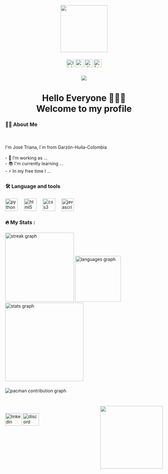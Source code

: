 <div align="center">
  <img height="150" src="https://media0.giphy.com/media/qgQUggAC3Pfv687qPC/giphy.gif?cid=6c09b952eklwufbejnya825pyi3ad0xsezkkvvq4gu12iiuw&ep=v1_gifs_search&rid=giphy.gif&ct=g"  />
</div>

###

<div align="center">
  <img src="https://img.shields.io/static/v1?message=LinkedIn&logo=linkedin&label=&color=0077B5&logoColor=white&labelColor=&style=for-the-badge" height="25" alt="linkedin logo"  />
  <img src="https://img.shields.io/static/v1?message=Youtube&logo=youtube&label=&color=FF0000&logoColor=white&labelColor=&style=for-the-badge" height="25" alt="youtube logo"  />
  <img src="https://img.shields.io/static/v1?message=Discord&logo=discord&label=&color=7289DA&logoColor=white&labelColor=&style=for-the-badge" height="25" alt="discord logo"  />
  <img src="https://img.shields.io/static/v1?message=Facebook&logo=facebook&label=&color=1877F2&logoColor=white&labelColor=&style=for-the-badge" height="25" alt="facebook logo"  />
</div>

###

<div align="center">
  <img src="https://profile-counter.glitch.me/Mateo704/count.svg?"  />
</div>

###

<h1 align="center">Hello Everyone 👋​👋​👋​<br>Welcome to my profile</h1>

###

<h3 align="left">👩‍💻  About Me</h3>

###

<br clear="both">

<p align="left">I'm José Triana, I´m from Garzón-Huila-Colombia<br><br>- 🔭 I’m working as ...<br>- 📚 I'm currently learning ...<br>- ⚡ In my free time I ...</p>

###

<h3 align="left">🛠 Language and tools</h3>

###

<div align="left">
  <img src="https://cdn.jsdelivr.net/gh/devicons/devicon/icons/python/python-original.svg" height="40" alt="python logo"  />
  <img width="12" />
  <img src="https://cdn.jsdelivr.net/gh/devicons/devicon/icons/html5/html5-original.svg" height="40" alt="html5 logo"  />
  <img width="12" />
  <img src="https://cdn.jsdelivr.net/gh/devicons/devicon/icons/css3/css3-original.svg" height="40" alt="css3 logo"  />
  <img width="12" />
  <img src="https://cdn.jsdelivr.net/gh/devicons/devicon/icons/javascript/javascript-original.svg" height="40" alt="javascript logo"  />
</div>

###

<h3 align="left">🔥   My Stats :</h3>

###

<div align="left">
  <img src="https://streak-stats.demolab.com?user=Mateo704&locale=en&mode=weekly&theme=dracula&hide_border=true&border_radius=5&order=3" height="220" alt="streak graph"  />
  <img src="https://github-readme-stats.vercel.app/api/top-langs?username=Mateo704&locale=en&hide_title=false&layout=compact&card_width=320&langs_count=5&theme=dracula&hide_border=true&order=2" height="146" alt="languages graph"  />
  <img src="https://github-readme-stats.vercel.app/api?username=Mateo704&hide_title=false&hide_rank=false&show_icons=true&include_all_commits=true&count_private=true&disable_animations=false&theme=dracula&locale=en&hide_border=true&order=1" height="250" alt="stats graph"  />
</div>

###

<picture>
  <source media="(prefers-color-scheme: dark)" srcset="https://raw.githubusercontent.com/Mateo704/Mateo704/output/pacman-contribution-graph-dark.svg">
  <source media="(prefers-color-scheme: light)" srcset="https://raw.githubusercontent.com/Mateo704/Mateo704/output/pacman-contribution-graph.svg">
  <img alt="pacman contribution graph" src="https://raw.githubusercontent.com/Mateo704/Mateo704/output/pacman-contribution-graph.svg">
</picture>

###

<br clear="both">

<img align="right" height="200" src="https://i.pinimg.com/originals/9d/1f/82/9d1f82cc324e498dd5127a6ed0296dac.gif"  />

###

<div align="left">
  <img src="https://raw.githubusercontent.com/maurodesouza/profile-readme-generator/master/src/assets/icons/social/linkedin/default.svg" width="52" height="40" alt="linkedin logo"  />
  <img src="https://raw.githubusercontent.com/maurodesouza/profile-readme-generator/master/src/assets/icons/social/discord/default.svg" width="52" height="40" alt="discord logo"  />
</div>

###